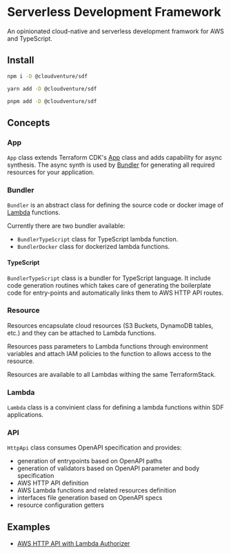 # Serverless Development Framework

An opinionated cloud-native and serverless development framwork for AWS and TypeScript.

## Install

```bash
npm i -D @cloudventure/sdf
```

```bash
yarn add -D @cloudventure/sdf
```

```bash
pnpm add -D @cloudventure/sdf
```

## Concepts

### App

`App` class extends Terraform CDK's [App](https://developer.hashicorp.com/terraform/cdktf/concepts/cdktf-architecture#app-class) class and adds capability for async synthesis. The async synth is used by [Bundler](#bundler) for generating all required resources for your application.

### Bundler

`Bundler` is an abstract class for defining the source code or docker image of [Lambda](#lambda) functions.

Currently there are two bundler available:

- `BundlerTypeScript` class for TypeScript lambda function.
- `BundlerDocker` class for dockerized lambda functions.

#### TypeScript

`BundlerTypeScript` class is a bundler for TypeScript language. It include code generation routines which takes care
of generating the boilerplate code for entry-points and automatically links them to AWS HTTP API routes.

### Resource

Resources encapsulate cloud resources (S3 Buckets, DynamoDB tables, etc.) and they can be attached to Lambda functions.

Resources pass parameters to Lambda functions through environment variables and attach IAM policies to the function to allows access to the resource.

Resources are available to all Lambdas withing the same TerraformStack.

### Lambda

`Lambda` class is a convinient class for defining a lambda functions within SDF applications.

### API

`HttpApi` class consumes OpenAPI specification and provides:

- generation of entrypoints based on OpenAPI paths
- generation of validators based on OpenAPI parameter and body specification
- AWS HTTP API definition
- AWS Lambda functions and related resources definition
- interfaces file generation based on OpenAPI specs
- resource configuration getters

## Examples

- [AWS HTTP API with Lambda Authorizer](./examples/api-lambda-auth/)
